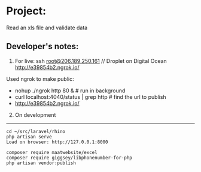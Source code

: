 Project:
===

Read an xls file and validate data

Developer's notes:
---

1) For live:
ssh root@206.189.250.161 // Droplet on Digital Ocean
http://e39854b2.ngrok.io/

Used ngrok to make public:

 * nohup ./ngrok http 80 & # run in background
 * curl localhost:4040/status | grep http # find the url to publish
 * http://e39854b2.ngrok.io/

2) On development
---

```
cd ~/src/laravel/rhino
php artisan serve
Load on browser: http://127.0.0.1:8000
```

```
composer require maatwebsite/excel
composer require giggsey/libphonenumber-for-php
php artisan vendor:publish
```


